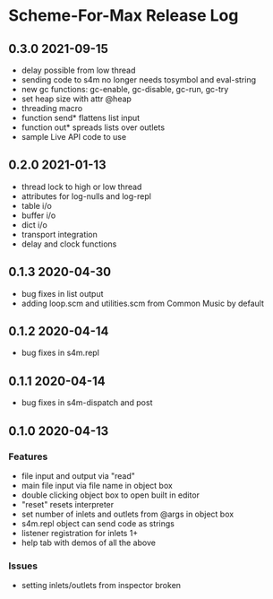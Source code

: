 # Scheme-For-Max Release Log

## 0.3.0 2021-09-15
- delay possible from low thread
- sending code to s4m no longer needs tosymbol and eval-string
- new gc functions: gc-enable, gc-disable, gc-run, gc-try
- set heap size with attr @heap
- threading macro 
- function send\* flattens list input
- function out\* spreads lists over outlets 
- sample Live API code to use

## 0.2.0 2021-01-13
- thread lock to high or low thread
- attributes for log-nulls and log-repl
- table i/o
- buffer i/o
- dict i/o
- transport integration
- delay and clock functions

## 0.1.3 2020-04-30
- bug fixes in list output
- adding loop.scm and utilities.scm from Common Music by default

## 0.1.2 2020-04-14
- bug fixes in s4m.repl

## 0.1.1 2020-04-14
- bug fixes in s4m-dispatch and post

## 0.1.0 2020-04-13

### Features
* file input and output via "read"
* main file input via file name in object box
* double clicking object box to open built in editor
* "reset" resets interpreter
* set number of inlets and outlets from @args in object box
* s4m.repl object can send code as strings
* listener registration for inlets 1+
* help tab with demos of all the above

### Issues
* setting inlets/outlets from inspector broken

